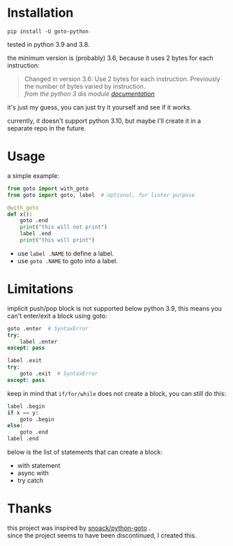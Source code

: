 # Installation
```
pip install -U goto-python
```
tested in python 3.9 and 3.8.

the minimum version is (probably) 3.6, because it uses 2 bytes for each instruction:

> Changed in version 3.6: Use 2 bytes for each instruction. Previously the number of bytes varied by instruction.\
> *from the python 3 dis module [documentation](https://docs.python.org/3/library/dis.html)*

it's just my guess, you can just try it yourself and see if it works.

currently, it doesn't support python 3.10, but maybe I'll create it in a separate repo in the future.

# Usage
a simple example:

```py
from goto import with_goto
from goto import goto, label  # optional, for linter purpose

@with_goto
def x():
    goto .end
    print("this will not print")
    label .end
    print("this will print")
```

- use `label .NAME` to define a label.
- use `goto .NAME` to goto into a label.

# Limitations
implicit push/pop block is not supported below python 3.9,
this means you can't enter/exit a block using goto:

```py
goto .enter  # SyntaxError
try:
    label .enter
except: pass
```
```py
label .exit
try:
    goto .exit  # SyntaxError
except: pass
```

keep in mind that `if/for/while` does not create a block, you can still do this:

```py
label .begin
if x == y:
    goto .begin
else:
    goto .end
label .end
```

below is the list of statements that can create a block:

- with statement
- async with
- try catch

# Thanks
this project was inspired by [snoack/python-goto](https://github.com/snoack/python-goto) .\
since the project seems to have been discontinued, I created this.
